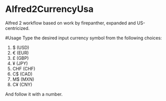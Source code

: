 # Alfred2CurrencyUsa
Alfred 2 workflow based on work by firepanther, expanded and US-centricized.

#Usage
Type the desired input currency symbol from the following choices:
1. $ (USD)
2. € (EUR)
3. £ (GBP)
4. ¥ (JPY)
5. CHF (CHF)
6. C$ (CAD)
7. M$ (MXN)
8. C¥ (CNY)

And follow it with a number.

